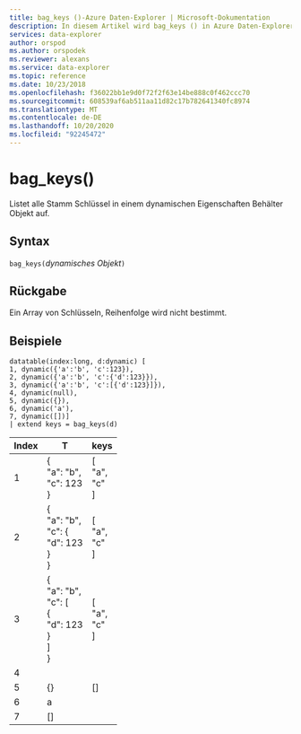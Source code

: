 ```yaml
---
title: bag_keys ()-Azure Daten-Explorer | Microsoft-Dokumentation
description: In diesem Artikel wird bag_keys () in Azure Daten-Explorer beschrieben.
services: data-explorer
author: orspod
ms.author: orspodek
ms.reviewer: alexans
ms.service: data-explorer
ms.topic: reference
ms.date: 10/23/2018
ms.openlocfilehash: f36022bb1e9d0f72f2f63e14be888c0f462ccc70
ms.sourcegitcommit: 608539af6ab511aa11d82c17b782641340fc8974
ms.translationtype: MT
ms.contentlocale: de-DE
ms.lasthandoff: 10/20/2020
ms.locfileid: "92245472"
---
```

# <a name="bag_keys"></a>bag_keys()

Listet alle Stamm Schlüssel in einem dynamischen Eigenschaften Behälter Objekt auf.

## <a name="syntax"></a>Syntax

`bag_keys(`*dynamisches Objekt*`)`

## <a name="returns"></a>Rückgabe

Ein Array von Schlüsseln, Reihenfolge wird nicht bestimmt.

## <a name="examples"></a>Beispiele

<!-- csl: https://help.kusto.windows.net/Samples -->
```
datatable(index:long, d:dynamic) [
1, dynamic({'a':'b', 'c':123}), 
2, dynamic({'a':'b', 'c':{'d':123}}),
3, dynamic({'a':'b', 'c':[{'d':123}]}),
4, dynamic(null),
5, dynamic({}),
6, dynamic('a'),
7, dynamic([])]
| extend keys = bag_keys(d)
```

|Index|T|keys|
|---|---|---|
|1|{<br>  "a": "b",<br>  "c": 123<br>}|[<br>  "a",<br>  "c"<br>]|
|2|{<br>  "a": "b",<br>  "c": {<br>    "d": 123<br>  }<br>}|[<br>  "a",<br>  "c"<br>]|
|3|{<br>  "a": "b",<br>  "c": [<br>    {<br>      "d": 123<br>    }<br>  ]<br>}|[<br>  "a",<br>  "c"<br>]|
|4|||
|5|{}|[]|
|6|a||
|7|[]||
